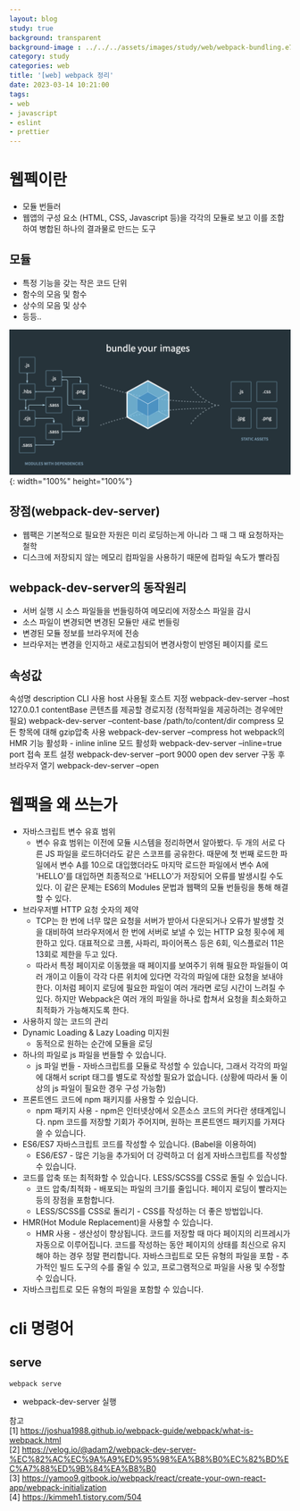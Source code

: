 ```yaml
---
layout: blog
study: true
background: transparent
background-image : ../../../assets/images/study/web/webpack-bundling.e79747a1.png
category: study
categories: web
title: '[web] webpack 정리'
date: 2023-03-14 10:21:00
tags:
- web
- javascript
- eslint
- prettier
---
```


# 웹펙이란
- 모듈 번들러
- 웹앱의 구성 요소 (HTML, CSS, Javascript 등)을 각각의 모듈로 보고 이를 조합하여 병합된 하나의 결과물로 만드는 도구

## 모듈
- 특정 기능을 갖는 작은 코드 단위
- 함수의 모음 및 함수
- 상수의 모음 및 상수
- 등등..

![](../../../assets/images/study/web/webpack-bundling.e79747a1.png){: width="100%" height="100%"}


## 장점(webpack-dev-server)
- 웹팩은 기본적으로 필요한 자원은 미리 로딩하는게 아니라 그 때 그 때 요청하자는 철학
- 디스크에 저장되지 않는 메모리 컴파일을 사용하기 때문에 컴파일 속도가 빨라짐

## webpack-dev-server의 동작원리
- 서버 실행 시 소스 파일들을 번들링하여 메모리에 저장소스 파일을 감시 
- 소스 파일이 변경되면 변경된 모듈만 새로 번들링 
- 변경된 모듈 정보를 브라우저에 전송 
- 브라우저는 변경을 인지하고 새로고침되어 변경사항이 반영된 페이지를 로드

## 속성값

속성명	description	CLI 사용
host	사용될 호스트 지정	webpack-dev-server –host 127.0.0.1
contentBase	콘텐츠를 제공할 경로지정 (정적파일을 제공하려는 경우에만 필요)	webpack-dev-server –content-base /path/to/content/dir
compress	모든 항목에 대해 gzip압축 사용	webpack-dev-server –compress
hot	webpack의 HMR 기능 활성화	-
inline	inline 모드 활성화	webpack-dev-server –inline=true
port	접속 포트 설정	webpack-dev-server –port 9000
open	dev server 구동 후 브라우저 열기	webpack-dev-server –open


# 웹팩을 왜 쓰는가
- 자바스크립트 변수 유효 범위
  - 변수 유효 범위는 이전에 모듈 시스템을 정리하면서 알아봤다. 두 개의 서로 다른 JS 파일을 로드하더라도 같은 스코프를 공유한다. 때문에 첫 번째 로드한 파일에서 변수 A를 10으로 대입했더라도 마지막 로드한 파일에서 변수 A에 'HELLO'를 대입하면 최종적으로 'HELLO'가 저장되어 오류를 발생시킬 수도 있다. 이 같은 문제는 ES6의 Modules 문법과 웹팩의 모듈 번들링을 통해 해결할 수 있다.
- 브라우저별 HTTP 요청 숫자의 제약
  - TCP는 한 번에 너무 많은 요청을 서버가 받아서 다운되거나 오류가 발생할 것을 대비하여 브라우저에서 한 번에 서버로 보낼 수 있는 HTTP 요청 횟수에 제한하고 있다. 대표적으로 크롬, 사파리, 파이어폭스 등은 6회, 익스플로러 11은 13회로 제한을 두고 있다. 
  - 따라서 특정 페이지로 이동했을 때 페이지를 보여주기 위해 필요한 파일들이 여러 개이고 이들이 각각 다른 위치에 있다면 각각의 파일에 대한 요청을 보내야 한다. 이처럼 페이지 로딩에 필요한 파일이 여러 개라면 로딩 시간이 느려질 수 있다. 하지만 Webpack은 여러 개의 파일을 하나로 합쳐서 요청을 최소화하고 최적화가 가능해지도록 한다.
- 사용하지 않는 코드의 관리
- Dynamic Loading & Lazy Loading 미지원
  - 동적으로 원하는 순간에 모듈을 로딩 
- 하나의 파일로 js 파일을 번들할 수 있습니다.
  - js 파일 번들 - 자바스크립트를 모듈로 작성할 수 있습니다, 그래서 각각의 파일에 대해서 script 태그를 별도로 작성할 필요가 없습니다. (상황에 따라서 둘 이상의 js 파일이 필요한 경우 구성 가능함)
- 프론트엔드 코드에 npm 패키지를 사용할 수 있습니다.
  - npm 패키지 사용 - npm은 인터넷상에서 오픈소스 코드의 커다란 생태계입니다. npm 코드를 저장할 기회가 주어지며, 원하는 프론트엔드 패키지를 가져다 쓸 수 있습니다.
- ES6/ES7 자바스크립트 코드를 작성할 수 있습니다. (Babel을 이용하여)
  - ES6/ES7 - 많은 기능을 추가되어 더 강력하고 더 쉽게 자바스크립트를 작성할 수 있습니다.
- 코드를 압축 또는 최적화할 수 있습니다. LESS/SCSS를 CSS로 돌릴 수 있습니다.
  - 코드 압축/최적화 - 배포되는 파일의 크기를 줄입니다. 페이지 로딩이 빨라지는 등의 장점을 포함합니다.
  - LESS/SCSS를 CSS로 돌리기 - CSS를 작성하는 더 좋은 방법입니다.
- HMR(Hot Module Replacement)을 사용할 수 있습니다.
  - HMR 사용 - 생산성이 향상됩니다. 코드를 저장할 때 마다 페이지의 리프레시가 자동으로 이루어집니다. 코드를 작성하는 동안 페이지의 상태를 최신으로 유지해야 하는 경우 정말 편리합니다. 자바스크립트로 모든 유형의 파일을 포함 - 추가적인 빌드 도구의 수를 줄일 수 있고, 프로그램적으로 파일을 사용 및 수정할 수 있습니다.
- 자바스크립트로 모든 유형의 파일을 포함할 수 있습니다.
  

# cli 명령어

## serve
```shell
webpack serve
```
- webpack-dev-server 실행





 




참고  
[1] https://joshua1988.github.io/webpack-guide/webpack/what-is-webpack.html  
[2] https://velog.io/@adam2/webpack-dev-server-%EC%82%AC%EC%9A%A9%ED%95%98%EA%B8%B0%EC%82%BD%EC%A7%88%ED%9B%84%EA%B8%B0  
[3] https://yamoo9.gitbook.io/webpack/react/create-your-own-react-app/webpack-initialization  
[4] https://kimmeh1.tistory.com/504